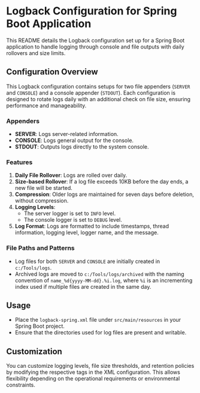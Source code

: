 # Logback Configuration for Spring Boot Application

This README details the Logback configuration set up for a Spring Boot application to handle logging through console and file outputs with daily rollovers and size limits.

## Configuration Overview

This Logback configuration contains setups for two file appenders (`SERVER` and `CONSOLE`) and a console appender (`STDOUT`). Each configuration is designed to rotate logs daily with an additional check on file size, ensuring performance and manageability.

### Appenders

- **SERVER**: Logs server-related information.
- **CONSOLE**: Logs general output for the console.
- **STDOUT**: Outputs logs directly to the system console.

### Features

1. **Daily File Rollover**: Logs are rolled over daily.
2. **Size-based Rollover**: If a log file exceeds 10KB before the day ends, a new file will be started.
3. **Compression**: Older logs are maintained for seven days before deletion, without compression.
4. **Logging Levels**:
   - The server logger is set to `INFO` level.
   - The console logger is set to `DEBUG` level.
5. **Log Format**: Logs are formatted to include timestamps, thread information, logging level, logger name, and the message.

### File Paths and Patterns

- Log files for both `SERVER` and `CONSOLE` are initially created in `c:/Tools/logs`.
- Archived logs are moved to `c:/Tools/logs/archived` with the naming convention of `name_%d{yyyy-MM-dd}.%i.log`, where `%i` is an incrementing index used if multiple files are created in the same day.

## Usage

- Place the `logback-spring.xml` file under `src/main/resources` in your Spring Boot project.
- Ensure that the directories used for log files are present and writable.

## Customization

You can customize logging levels, file size thresholds, and retention policies by modifying the respective tags in the XML configuration. This allows flexibility depending on the operational requirements or environmental constraints.


